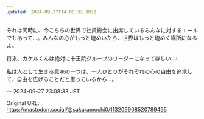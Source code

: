 ```yaml
---
updated: 2024-09-27T14:08:33.903Z
---
```


<p>それは同時に、今こちらの世界で社員総会に出席しているみんなに対するエールでもあって…。みんなの心がもっと煌めいたら、世界はもっと煌めく場所になるよ。</p><p>将来、カケルくんは絶対に十王院グループのリーダーになってほしい…💧</p><p>私は人として生きる意味の一つは、一人ひとりがそれぞれの心の自由を追求して、自由を広げることだと思っているから…。</p>

&mdash; 2024-09-27 23:08:33 JST

Original URL: https://mastodon.social/@sakuramochi0/113209908520789495
